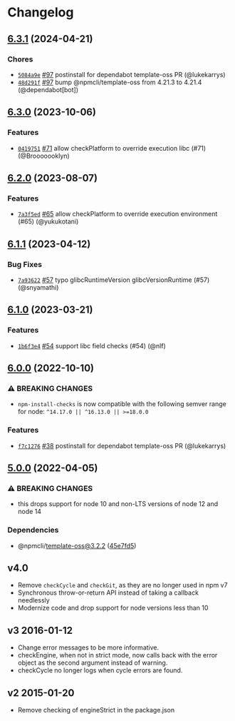 # Changelog

## [6.3.1](https://github.com/npm/npm-install-checks/compare/v6.3.0...v6.3.1) (2024-04-21)

### Chores

* [`5084a9e`](https://github.com/npm/npm-install-checks/commit/5084a9e444ac5c2f09d07a7b7330290a7b6d834a) [#97](https://github.com/npm/npm-install-checks/pull/97) postinstall for dependabot template-oss PR (@lukekarrys)
* [`48d291f`](https://github.com/npm/npm-install-checks/commit/48d291f0e4b704ae429de16d6645f8b92b831ec2) [#97](https://github.com/npm/npm-install-checks/pull/97) bump @npmcli/template-oss from 4.21.3 to 4.21.4 (@dependabot[bot])

## [6.3.0](https://github.com/npm/npm-install-checks/compare/v6.2.0...v6.3.0) (2023-10-06)

### Features

* [`0419751`](https://github.com/npm/npm-install-checks/commit/04197512179c508abb55fa528d293ee669c19b91) [#71](https://github.com/npm/npm-install-checks/pull/71) allow checkPlatform to override execution libc (#71) (@Brooooooklyn)

## [6.2.0](https://github.com/npm/npm-install-checks/compare/v6.1.1...v6.2.0) (2023-08-07)

### Features

* [`7a3f5ed`](https://github.com/npm/npm-install-checks/commit/7a3f5ed9ea21d99915e5d30f9d4eba01ac8af319) [#65](https://github.com/npm/npm-install-checks/pull/65) allow checkPlatform to override execution environment (#65) (@yukukotani)

## [6.1.1](https://github.com/npm/npm-install-checks/compare/v6.1.0...v6.1.1) (2023-04-12)

### Bug Fixes

* [`7a93622`](https://github.com/npm/npm-install-checks/commit/7a936221e4bd9db38b5be2746b514cceff3574f6) [#57](https://github.com/npm/npm-install-checks/pull/57) typo glibcRuntimeVersion glibcVersionRuntime (#57) (@snyamathi)

## [6.1.0](https://github.com/npm/npm-install-checks/compare/v6.0.0...v6.1.0) (2023-03-21)

### Features

* [`1b6f3e4`](https://github.com/npm/npm-install-checks/commit/1b6f3e48e2fa7dda70850a16726cd58be826baf7) [#54](https://github.com/npm/npm-install-checks/pull/54) support libc field checks (#54) (@nlf)

## [6.0.0](https://github.com/npm/npm-install-checks/compare/v5.0.0...v6.0.0) (2022-10-10)

### ⚠️ BREAKING CHANGES

* `npm-install-checks` is now compatible with the following semver range for node: `^14.17.0 || ^16.13.0 || >=18.0.0`

### Features

* [`f7c1276`](https://github.com/npm/npm-install-checks/commit/f7c12765c0d2c4066af38819ada408ef71ed9bd4) [#38](https://github.com/npm/npm-install-checks/pull/38) postinstall for dependabot template-oss PR (@lukekarrys)

## [5.0.0](https://github.com/npm/npm-install-checks/compare/v4.0.0...v5.0.0) (2022-04-05)


### ⚠ BREAKING CHANGES

* this drops support for node 10 and non-LTS versions of node 12 and node 14

### Dependencies

* @npmcli/template-oss@3.2.2 ([45e7fd5](https://github.com/npm/npm-install-checks/commit/45e7fd5dee0c5137825c75acbc62eacc7d0c0d08))

## v4.0

* Remove `checkCycle` and `checkGit`, as they are no longer used in npm v7
* Synchronous throw-or-return API instead of taking a callback needlessly
* Modernize code and drop support for node versions less than 10

## v3 2016-01-12

* Change error messages to be more informative.
* checkEngine, when not in strict mode, now calls back with the error
  object as the second argument instead of warning.
* checkCycle no longer logs when cycle errors are found.

## v2 2015-01-20

* Remove checking of engineStrict in the package.json
